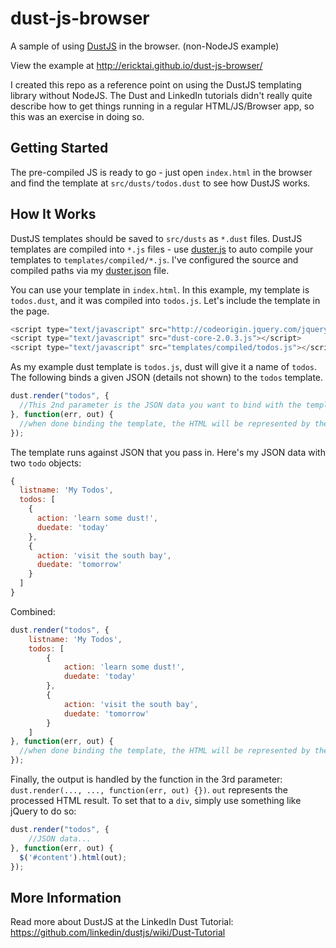 dust-js-browser
===============

A sample of using [DustJS](http://akdubya.github.io/dustjs/) in the browser.  (non-NodeJS example)

View the example at http://ericktai.github.io/dust-js-browser/

I created this repo as a reference point on using the DustJS templating library without NodeJS.  The Dust and LinkedIn tutorials didn't really quite describe how to get things running in a regular HTML/JS/Browser app, so this was an exercise in doing so.

## Getting Started

The pre-compiled JS is ready to go - just open `index.html` in the browser and find the template at `src/dusts/todos.dust` to see how DustJS works.

## How It Works

DustJS templates should be saved to `src/dusts` as `*.dust` files.  DustJS templates are compiled into `*.js` files - use [duster.js](https://github.com/dmix/dusterjs) to auto compile your templates to `templates/compiled/*.js`.  I've configured the source and compiled paths via my [duster.json](https://github.com/ericktai/dust-js-browser/blob/master/duster.json) file.

You can use your template in `index.html`.  In this example, my template is `todos.dust`, and it was compiled into `todos.js`.  Let's include the template in the page.

```js
<script type="text/javascript" src="http://codeorigin.jquery.com/jquery-1.10.2.min.js"></script>
<script type="text/javascript" src="dust-core-2.0.3.js"></script>
<script type="text/javascript" src="templates/compiled/todos.js"></script>
```

As my example dust template is `todos.js`, dust will give it a name of `todos`.  The following binds a given JSON (details not shown) to the `todos` template.

```js
dust.render("todos", {
  //This 2nd parameter is the JSON data you want to bind with the template
}, function(err, out) {
  //when done binding the template, the HTML will be represented by the "out" variable
});
```

The template runs against JSON that you pass in.  Here's my JSON data with two `todo` objects:

```js
{
  listname: 'My Todos',
  todos: [
    {
      action: 'learn some dust!',
      duedate: 'today'
    },
    {
      action: 'visit the south bay',
      duedate: 'tomorrow'
    }
  ]
}
```

Combined:

```js
dust.render("todos", {
	listname: 'My Todos',
	todos: [
		{
			action: 'learn some dust!',
			duedate: 'today'
		},
		{
			action: 'visit the south bay',
			duedate: 'tomorrow'
		}
	]
}, function(err, out) {
  //when done binding the template, the HTML will be represented by the "out" variable
});
```

Finally, the output is handled by the function in the 3rd parameter: `dust.render(..., ..., function(err, out) {})`.  `out` represents the processed HTML result.  To set that to a `div`, simply use something like jQuery to do so:

```js
dust.render("todos", {
	//JSON data...
}, function(err, out) {
  $('#content').html(out);
});
```

## More Information

Read more about DustJS at the LinkedIn Dust Tutorial: https://github.com/linkedin/dustjs/wiki/Dust-Tutorial




